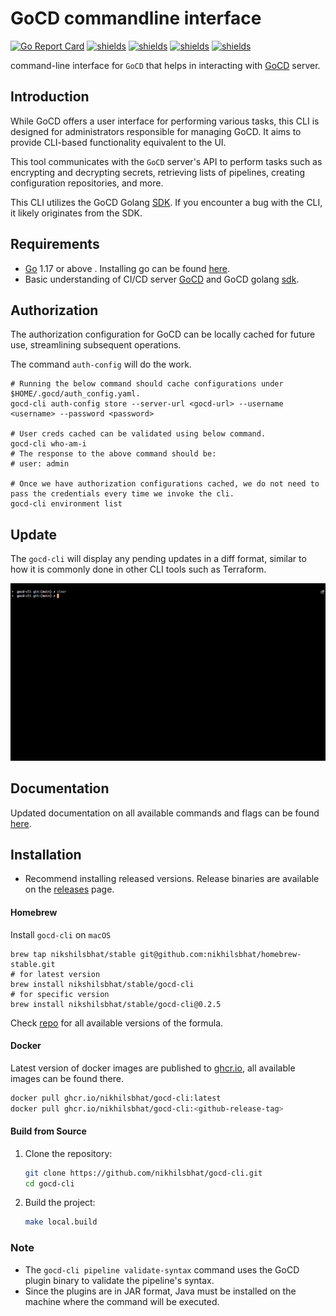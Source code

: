 # GoCD commandline interface

[![Go Report Card](https://goreportcard.com/badge/github.com/nikhilsbhat/gocd-cli)](https://goreportcard.com/report/github.com/nikhilsbhat/gocd-cli)
[![shields](https://img.shields.io/badge/license-MIT-blue)](https://github.com/nikhilsbhat/gocd-cli/blob/main/LICENSE)
[![shields](https://godoc.org/github.com/nikhilsbhat/gocd-cli?status.svg)](https://godoc.org/github.com/nikhilsbhat/gocd-cli)
[![shields](https://img.shields.io/github/v/tag/nikhilsbhat/gocd-cli.svg)](https://github.com/nikhilsbhat/gocd-cli/tags)
[![shields](https://img.shields.io/github/downloads/nikhilsbhat/gocd-cli/total.svg)](https://github.com/nikhilsbhat/gocd-cli/releases)

command-line interface for `GoCD` that helps in interacting with [GoCD](https://www.gocd.org/) server.

## Introduction

While GoCD offers a user interface for performing various tasks, this CLI is designed for administrators responsible for managing GoCD.
It aims to provide CLI-based functionality equivalent to the UI.

This tool communicates with the `GoCD` server's API to perform tasks such as encrypting and decrypting secrets, retrieving lists of pipelines, creating configuration repositories, and more.

This CLI utilizes the GoCD Golang [SDK](https://github.com/nikhilsbhat/gocd-sdk-go). If you encounter a bug with the CLI, it likely originates from the SDK.

## Requirements

* [Go](https://golang.org/dl/) 1.17 or above . Installing go can be found [here](https://golang.org/doc/install).
* Basic understanding of CI/CD server [GoCD](https://www.gocd.org/) and GoCD golang [sdk](https://github.com/nikhilsbhat/gocd-sdk-go).

## Authorization

The authorization configuration for GoCD can be locally cached for future use, streamlining subsequent operations.

The command `auth-config` will do the work.

```shell
# Running the below command should cache configurations under $HOME/.gocd/auth_config.yaml.
gocd-cli auth-config store --server-url <gocd-url> --username <username> --password <password>

# User creds cached can be validated using below command.
gocd-cli who-am-i
# The response to the above command should be:
# user: admin

# Once we have authorization configurations cached, we do not need to pass the credentials every time we invoke the cli.
gocd-cli environment list
```

## Update

The `gocd-cli` will display any pending updates in a diff format, similar to how it is commonly done in other CLI tools such as Terraform.

![update](assets/gocd-cli-update-feature.gif)

## Documentation

Updated documentation on all available commands and flags can be found [here](https://github.com/nikhilsbhat/gocd-cli/blob/main/docs/doc/gocd-cli.md).

## Installation

* Recommend installing released versions. Release binaries are available on the [releases](https://github.com/nikhilsbhat/gocd-cli/releases) page.

#### Homebrew

Install `gocd-cli` on `macOS`

```shell
brew tap nikshilsbhat/stable git@github.com:nikhilsbhat/homebrew-stable.git
# for latest version
brew install nikshilsbhat/stable/gocd-cli
# for specific version
brew install nikshilsbhat/stable/gocd-cli@0.2.5
```

Check [repo](https://github.com/nikhilsbhat/homebrew-stable) for all available versions of the formula.

#### Docker

Latest version of docker images are published to [ghcr.io](https://github.com/nikhilsbhat/gocd-cli/pkgs/container/gocd-cli), all available images can be found there. </br>

```bash
docker pull ghcr.io/nikhilsbhat/gocd-cli:latest
docker pull ghcr.io/nikhilsbhat/gocd-cli:<github-release-tag>
```

#### Build from Source

1. Clone the repository:
    ```sh
    git clone https://github.com/nikhilsbhat/gocd-cli.git
    cd gocd-cli
    ```
2. Build the project:
    ```sh
    make local.build
    ```

### Note

* The `gocd-cli pipeline validate-syntax` command uses the GoCD plugin binary to validate the pipeline's syntax.
* Since the plugins are in JAR format, Java must be installed on the machine where the command will be executed.
